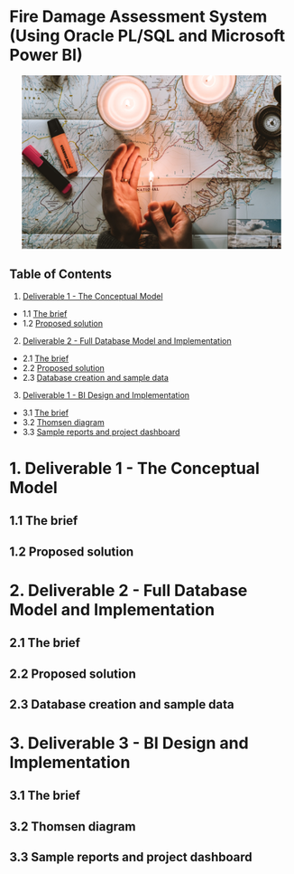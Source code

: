 # Fire Damage Assessment System (Using Oracle PL/SQL and Microsoft Power BI)

<p align="center">
  <img width="460" src="https://github.com/nuclearcheesecake/fdas/blob/main/images/fire.jpg">
</p>

## Table of Contents

1. [Deliverable 1 - The Conceptual Model](#1)
  * 1.1 [The brief](#2)
  * 1.2 [Proposed solution](#3)
2. [Deliverable 2 - Full Database Model and Implementation](#4)
  * 2.1 [The brief](#5)
  * 2.2 [Proposed solution](#6)
  * 2.3 [Database creation and sample data](#7)
3. [Deliverable 1 - BI Design and Implementation](#8)
  * 3.1 [The brief](#9)
  * 3.2 [Thomsen diagram](#10)
  * 3.3 [Sample reports and project dashboard](#11)

<a name="1"></a>
# 1. Deliverable 1 - The Conceptual Model

<a name="2"></a>
## 1.1 The brief

<a name="3"></a>
## 1.2 Proposed solution


<a name="4"></a>
# 2. Deliverable 2 - Full Database Model and Implementation

<a name="5"></a>
## 2.1 The brief

<a name="6"></a>
## 2.2 Proposed solution

<a name="7"></a>
## 2.3 Database creation and sample data

<a name="8"></a>
# 3. Deliverable 3 - BI Design and Implementation

<a name="9"></a>
## 3.1 The brief

<a name="10"></a>
## 3.2 Thomsen diagram

<a name="11"></a>
## 3.3 Sample reports and project dashboard
